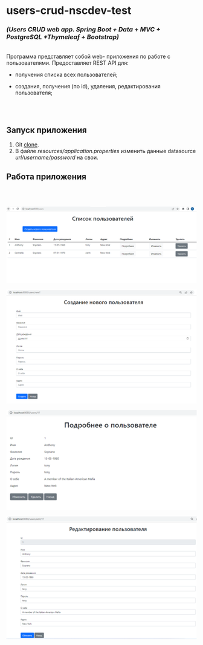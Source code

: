# users-crud-nscdev-test
### *(Users CRUD web app. Spring Boot + Data + MVC + PostgreSQL +Thymeleaf + Bootstrap)*

<br/>
Программа представляет собой web- приложения по работе с пользователями.
Предоставляет REST API для:

* получения списка всех пользователей;

* создания, получения (по id), удаления, редактирования пользователя;

<br/>

<br/>


## Запуск приложения
1. Git [clone](https://github.com/Laboulaye/users-crud-nscdev-test.git).
2. В файле *resources/application.properties* изменить данные datasource *url/username/password* на свои.

## Работа приложения

<br/>
<br/>

![image1](src/main/resources/screens/1.png)
<br/>

![image2](src/main/resources/screens/2.png)
<br/>

![image3](src/main/resources/screens/3.png)
<br/>

![image2](src/main/resources/screens/4.png)
